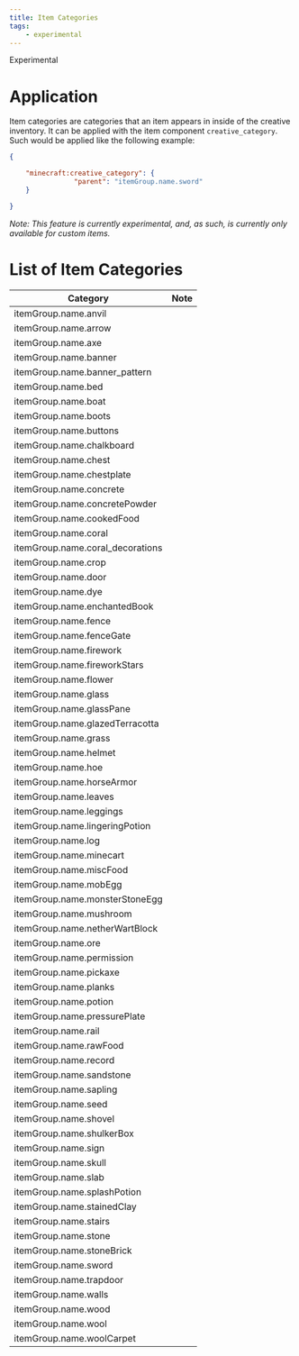 ```yaml
---
title: Item Categories
tags:
    - experimental
---
```


<Label color="yellow">Experimental</Label>

# Application

Item categories are categories that an item appears in inside of the creative inventory. It can be applied with the item component `creative_category`. Such would be applied like the following example:

```json
{

    "minecraft:creative_category": {
                "parent": "itemGroup.name.sword"
    }

}
```
*Note: This feature is currently experimental, and, as such, is currently only available for custom items.*

# List of Item Categories

| Category                         | Note |
| -------------------------------- | ---- |
| itemGroup.name.anvil             |      |
| itemGroup.name.arrow             |      |
| itemGroup.name.axe               |      |
| itemGroup.name.banner            |      |
| itemGroup.name.banner_pattern    |      |
| itemGroup.name.bed               |      |
| itemGroup.name.boat              |      |
| itemGroup.name.boots             |      |
| itemGroup.name.buttons           |      |
| itemGroup.name.chalkboard        |      |
| itemGroup.name.chest             |      |
| itemGroup.name.chestplate        |      |
| itemGroup.name.concrete          |      |
| itemGroup.name.concretePowder    |      |
| itemGroup.name.cookedFood        |      |
| itemGroup.name.coral             |      |
| itemGroup.name.coral_decorations |      |
| itemGroup.name.crop              |      |
| itemGroup.name.door              |      |
| itemGroup.name.dye               |      |
| itemGroup.name.enchantedBook     |      |
| itemGroup.name.fence             |      |
| itemGroup.name.fenceGate         |      |
| itemGroup.name.firework          |      |
| itemGroup.name.fireworkStars     |      |
| itemGroup.name.flower            |      |
| itemGroup.name.glass             |      |
| itemGroup.name.glassPane         |      |
| itemGroup.name.glazedTerracotta  |      |
| itemGroup.name.grass             |      |
| itemGroup.name.helmet            |      |
| itemGroup.name.hoe               |      |
| itemGroup.name.horseArmor        |      |
| itemGroup.name.leaves            |      |
| itemGroup.name.leggings          |      |
| itemGroup.name.lingeringPotion   |      |
| itemGroup.name.log               |      |
| itemGroup.name.minecart          |      |
| itemGroup.name.miscFood          |      |
| itemGroup.name.mobEgg            |      |
| itemGroup.name.monsterStoneEgg   |      |
| itemGroup.name.mushroom          |      |
| itemGroup.name.netherWartBlock   |      |
| itemGroup.name.ore               |      |
| itemGroup.name.permission        |      |
| itemGroup.name.pickaxe           |      |
| itemGroup.name.planks            |      |
| itemGroup.name.potion            |      |
| itemGroup.name.pressurePlate     |      |
| itemGroup.name.rail              |      |
| itemGroup.name.rawFood           |      |
| itemGroup.name.record            |      |
| itemGroup.name.sandstone         |      |
| itemGroup.name.sapling           |      |
| itemGroup.name.seed              |      |
| itemGroup.name.shovel            |      |
| itemGroup.name.shulkerBox        |      |
| itemGroup.name.sign              |      |
| itemGroup.name.skull             |      |
| itemGroup.name.slab              |      |
| itemGroup.name.splashPotion      |      |
| itemGroup.name.stainedClay       |      |
| itemGroup.name.stairs            |      |
| itemGroup.name.stone             |      |
| itemGroup.name.stoneBrick        |      |
| itemGroup.name.sword             |      |
| itemGroup.name.trapdoor          |      |
| itemGroup.name.walls             |      |
| itemGroup.name.wood              |      |
| itemGroup.name.wool              |      |
| itemGroup.name.woolCarpet        |      |
